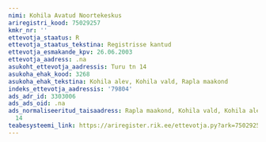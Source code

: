 ```yaml
---
nimi: Kohila Avatud Noortekeskus
ariregistri_kood: 75029257
kmkr_nr: ''
ettevotja_staatus: R
ettevotja_staatus_tekstina: Registrisse kantud
ettevotja_esmakande_kpv: 26.06.2003
ettevotja_aadress: .na
asukoht_ettevotja_aadressis: Turu tn 14
asukoha_ehak_kood: 3268
asukoha_ehak_tekstina: Kohila alev, Kohila vald, Rapla maakond
indeks_ettevotja_aadressis: '79804'
ads_adr_id: 3303006
ads_ads_oid: .na
ads_normaliseeritud_taisaadress: Rapla maakond, Kohila vald, Kohila alev, Turu tn
  14
teabesysteemi_link: https://ariregister.rik.ee/ettevotja.py?ark=75029257&ref=rekvisiidid
---
```

